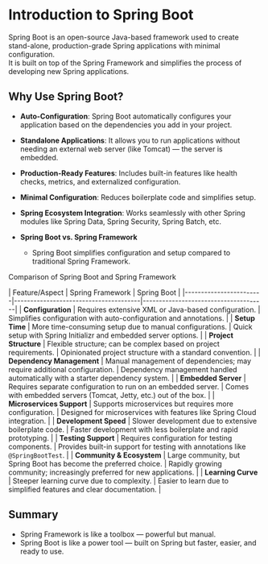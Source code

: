# Introduction to Spring Boot

Spring Boot is an open-source Java-based framework used to create stand-alone, production-grade Spring applications with minimal configuration.   
It is built on top of the Spring Framework and simplifies the process of developing new Spring applications.


## Why Use Spring Boot?

- **Auto-Configuration**: Spring Boot automatically configures your application based on the dependencies you add in your project.
- **Standalone Applications**: It allows you to run applications without needing an external web server (like Tomcat) — the server is embedded.
- **Production-Ready Features**: Includes built-in features like health checks, metrics, and externalized configuration.
- **Minimal Configuration**: Reduces boilerplate code and simplifies setup.
- **Spring Ecosystem Integration**: Works seamlessly with other Spring modules like Spring Data, Spring Security, Spring Batch, etc.


- **Spring Boot vs. Spring Framework**
    - Spring Boot simplifies configuration and setup compared to traditional Spring Framework.

Comparison of Spring Boot and Spring Framework

  | Feature/Aspect         | Spring Framework                      | Spring Boot                          |
      |------------------------|---------------------------------------|--------------------------------------|
  | **Configuration**      | Requires extensive XML or Java-based configuration. | Simplifies configuration with auto-configuration and annotations. |
  | **Setup Time**         | More time-consuming setup due to manual configurations. | Quick setup with Spring Initializr and embedded server options. |
  | **Project Structure**  | Flexible structure; can be complex based on project requirements. | Opinionated project structure with a standard convention. |
  | **Dependency Management** | Manual management of dependencies; may require additional configuration. | Dependency management handled automatically with a starter dependency system. |
  | **Embedded Server**    | Requires separate configuration to run on an embedded server. | Comes with embedded servers (Tomcat, Jetty, etc.) out of the box. |
  | **Microservices Support** | Supports microservices but requires more configuration. | Designed for microservices with features like Spring Cloud integration. |
  | **Development Speed**  | Slower development due to extensive boilerplate code. | Faster development with less boilerplate and rapid prototyping. |
  | **Testing Support**    | Requires configuration for testing components. | Provides built-in support for testing with annotations like `@SpringBootTest`. |
  | **Community & Ecosystem** | Large community, but Spring Boot has become the preferred choice. | Rapidly growing community; increasingly preferred for new applications. |
  | **Learning Curve**     | Steeper learning curve due to complexity. | Easier to learn due to simplified features and clear documentation. |

 


## Summary 

- Spring Framework is like a toolbox — powerful but manual.
- Spring Boot is like a power tool — built on Spring but faster, easier, and ready to use.



